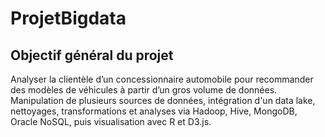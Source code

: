 # ProjetBigdata

## Objectif général du projet

Analyser la clientèle d’un concessionnaire automobile pour recommander des modèles de véhicules à partir d’un gros volume de données. Manipulation de plusieurs sources de données, intégration d'un data lake, nettoyages, transformations et analyses via Hadoop, Hive, MongoDB, Oracle NoSQL, puis visualisation avec R et D3.js.

